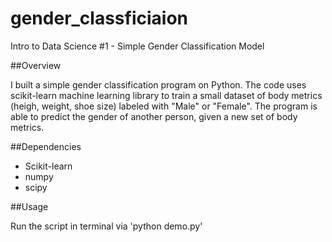 # gender_classficiaion
Intro to Data Science #1 - Simple Gender Classification Model

##Overview

I built a simple gender classification program on Python. The code uses scikit-learn machine learning library to train a small dataset of body metrics (heigh, weight, shoe size) labeled with "Male" or "Female". The program is able to predict the gender of another person, given a new set of body metrics.

##Dependencies
- Scikit-learn
- numpy
- scipy

##Usage

Run the script in terminal via
'python demo.py'
